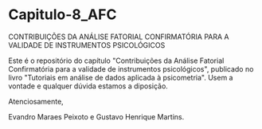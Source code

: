 # Capitulo-8_AFC
CONTRIBUIÇÕES DA ANÁLISE FATORIAL CONFIRMATÓRIA PARA A VALIDADE DE INSTRUMENTOS PSICOLÓGICOS

Este é o repositório do capítulo "Contribuições da Análise Fatorial Confirmatória para a validade de instrumentos psicológicos", publicado no livro 
"Tutoriais em análise de dados aplicada à psicometria". Usem a vontade e qualquer dúvida estamos a diposição.

Atenciosamente,

Evandro Maraes Peixoto e Gustavo Henrique Martins.
